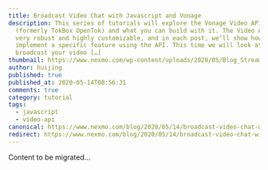 ```yaml
---
title: Broadcast Video Chat with Javascript and Vonage
description: This series of tutorials will explore the Vonage Video API
  (formerly TokBox OpenTok) and what you can build with it. The Video API is
  very robust and highly customizable, and in each post, we’ll show how to
  implement a specific feature using the API. This time we will look at how to
  broadcast your video […]
thumbnail: https://www.nexmo.com/wp-content/uploads/2020/05/Blog_Stream-Video_1200x600.png
author: huijing
published: true
published_at: 2020-05-14T08:56:31
comments: true
category: tutorial
tags:
  - javascript
  - video-api
canonical: https://www.nexmo.com/blog/2020/05/14/broadcast-video-chat-with-javascript-and-vonage-dr
redirect: https://www.nexmo.com/blog/2020/05/14/broadcast-video-chat-with-javascript-and-vonage-dr
---
```

Content to be migrated...
